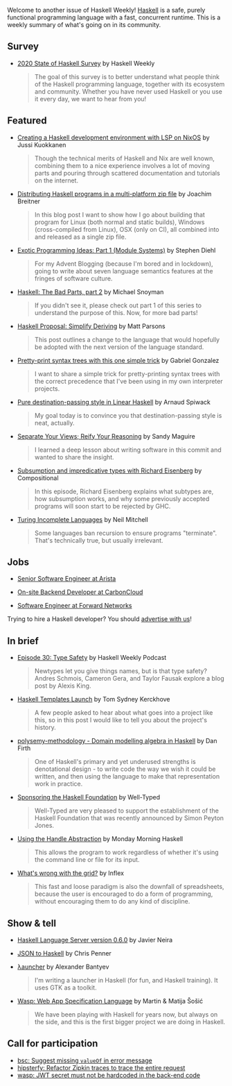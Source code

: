 Welcome to another issue of Haskell Weekly!
[Haskell](https://www.haskell.org) is a safe, purely functional programming language with a fast, concurrent runtime.
This is a weekly summary of what's going on in its community.

## Survey

- [2020 State of Haskell Survey](https://haskellweekly.news/survey/2020.html) by Haskell Weekly
  > The goal of this survey is to better understand what people think of the Haskell programming language, together with its ecosystem and community. Whether you have never used Haskell or you use it every day, we want to hear from you!

## Featured

- [Creating a Haskell development environment with LSP on NixOS](https://jkuokkanen109157944.wordpress.com/2020/11/10/creating-a-haskell-development-environment-with-lsp-on-nixos/) by Jussi Kuokkanen
  > Though the technical merits of Haskell and Nix are well known, combining them to a nice experience involves a lot of moving parts and pouring through scattered documentation and tutorials on the internet.

- [Distributing Haskell programs in a multi-platform zip file](https://www.joachim-breitner.de/blog/776-Distributing_Haskell_programs_in_a_multi-platform_zip_file) by Joachim Breitner
  > In this blog post I want to show how I go about building that program for Linux (both normal and static builds), Windows (cross-compiled from Linux), OSX (only on CI), all combined into and released as a single zip file.

- [Exotic Programming Ideas: Part 1 (Module Systems)](https://www.stephendiehl.com/posts/exotic01.html) by Stephen Diehl
  > For my Advent Blogging (because I'm bored and in lockdown), going to write about seven language semantics features at the fringes of software culture.

- [Haskell: The Bad Parts, part 2](https://www.snoyman.com/blog/2020/11/haskell-bad-parts-2) by Michael Snoyman
  > If you didn't see it, please check out part 1 of this series to understand the purpose of this. Now, for more bad parts!

- [Haskell Proposal: Simplify Deriving](https://www.parsonsmatt.org/2020/11/10/simplifying_deriving.html) by Matt Parsons
  > This post outlines a change to the language that would hopefully be adopted with the next version of the language standard.

- [Pretty-print syntax trees with this one simple trick](http://www.haskellforall.com/2020/11/pretty-print-syntax-trees-with-this-one.html) by Gabriel Gonzalez
  > I want to share a simple trick for pretty-printing syntax trees with the correct precedence that I've been using in my own interpreter projects.

- [Pure destination-passing style in Linear Haskell](https://www.tweag.io/blog/2020-11-11-linear-dps/) by Arnaud Spiwack
  > My goal today is to convince you that destination-passing style is neat, actually.

- [Separate Your Views; Reify Your Reasoning](https://reasonablypolymorphic.com/blog/separate-your-views-reify-your-reasoning/index.html) by Sandy Maguire
  > I learned a deep lesson about writing software in this commit and wanted to share the insight.

- [Subsumption and impredicative types with Richard Eisenberg](https://www.compositional.fm/subsumption) by Compositional
  > In this episode, Richard Eisenberg explains what subtypes are, how subsumption works, and why some previously accepted programs will soon start to be rejected by GHC.

- [Turing Incomplete Languages](https://neilmitchell.blogspot.com/2020/11/turing-incomplete-languages.html) by Neil Mitchell
  > Some languages ban recursion to ensure programs "terminate". That's technically true, but usually irrelevant.

## Jobs

- [Senior Software Engineer at Arista](https://www.smartrecruiters.com/AristaNetworks/743999723775029-senior-software-engineer-integrations-remote-)

- [On-site Backend Developer at CarbonCloud](https://careers.carboncloud.com/jobs/935115-on-site-backend-developer)

- [Software Engineer at Forward Networks](https://jobs.lever.co/forwardnetworks/99ee2e0e-f70f-4aa6-a6d2-4ede644e8d27)

Trying to hire a Haskell developer?
You should [advertise with us](https://haskellweekly.news/advertising.html)!

## In brief

- [Episode 30: Type Safety](https://haskellweekly.news/episode/30.html) by Haskell Weekly Podcast
  > Newtypes let you give things names, but is that type safety? Andres Schmois, Cameron Gera, and Taylor Fausak explore a blog post by Alexis King.

- [Haskell Templates Launch](https://cs-syd.eu/posts/2020-11-07-haskell-templates-five) by Tom Sydney Kerckhove
  > A few people asked to hear about what goes into a project like this, so in this post I would like to tell you about the project's history.

- [polysemy-methodology - Domain modelling algebra in Haskell](https://homotopic.tech/projects/polysemy-methodology.html) by Dan Firth
  > One of Haskell's primary and yet underused strengths is denotational design - to write code the way we wish it could be written, and then using the language to make that representation work in practice.

- [Sponsoring the Haskell Foundation](http://www.well-typed.com/blog/2020/11/haskell-foundation/) by Well-Typed
  > Well-Typed are very pleased to support the establishment of the Haskell Foundation that was recently announced by Simon Peyton Jones.

- [Using the Handle Abstraction](https://mmhaskell.com/blog/2020/11/9/zq1x3zvd7514on97bucw95xsnw52tg) by Monday Morning Haskell
  > This allows the program to work regardless of whether it's using the command line or file for its input.

- [What's wrong with the grid?](https://inflex.io/blog/whats-wrong-with-the-grid) by Inflex
  > This fast and loose paradigm is also the downfall of spreadsheets, because the user is encouraged to do a form of programming, without encouraging them to do any kind of discipline.

## Show & tell

- [Haskell Language Server version 0.6.0](https://github.com/haskell/haskell-language-server/releases/tag/0.6.0) by Javier Neira

- [JSON to Haskell](http://json-to-haskell.chrispenner.ca/) by Chris Penner

- [λauncher](https://np.reddit.com/r/linux/comments/baunij/%CE%BBauncher_launcher_written_in_haskell/) by Alexander Bantyev
  > I'm writing a launcher in Haskell (for fun, and Haskell training). It uses GTK as a toolkit.

- [Wasp: Web App Specification Language](https://np.reddit.com/r/haskell/comments/jp80l1/my_brother_and_i_just_released_alpha_of_our_open/) by Martin & Matija Šošić
  > We have been playing with Haskell for years now, but always on the side, and this is the first bigger project we are doing in Haskell.

## Call for participation

-   [bsc: Suggest missing `valueOf` in error message](https://github.com/B-Lang-org/bsc/issues/276)
-   [hipsterfy: Refactor Zipkin traces to trace the entire request](https://github.com/liftM/hipsterfy/issues/13)
-   [wasp: JWT secret must not be hardcoded in the back-end code](https://github.com/wasp-lang/wasp/issues/129)
